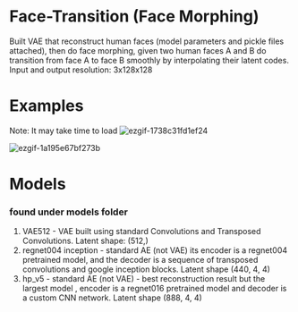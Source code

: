 # Face-Transition (Face Morphing)
Built VAE that reconstruct human faces (model parameters and pickle files attached), then do face morphing, given two human faces A and B do transition from face A to face B smoothly by interpolating their latent codes. Input and output resolution: 3x128x128

# Examples
Note: It may take time to load
![ezgif-1738c31fd1ef24](https://github.com/user-attachments/assets/f11bfd71-3605-4172-a083-25a5d78bc45b)

![ezgif-1a195e67bf273b](https://github.com/user-attachments/assets/a745e280-fa6f-4f87-b3cd-f460e9084f6c)

# Models
### found under models folder
1. VAE512 - VAE built using standard Convolutions and Transposed Convolutions. Latent shape: (512,)
2. regnet004 inception - standard AE (not VAE) its encoder is a regnet004 pretrained model, and the decoder is a sequence of transposed convolutions and google inception blocks. Latent shape (440, 4, 4)
3. hp_v5 - standard AE (not VAE) - best reconstruction result but the largest model , encoder is a regnet016 pretrained model and decoder is a custom CNN network. Latent shape (888, 4, 4)
